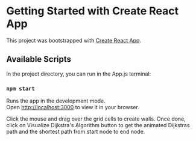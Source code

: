 # Getting Started with Create React App

This project was bootstrapped with [Create React App](https://github.com/facebook/create-react-app).

## Available Scripts

In the project directory, you can run in the App.js terminal:

### `npm start`

Runs the app in the development mode.\
Open [http://localhost:3000](http://localhost:3000) to view it in your browser.

Click the mouse and drag over the grid cells to create walls. 
Once done, click on Visualize Dijkstra's Algorithm button to get the animated Dijkstras path and the shortest path from start node to end node.
